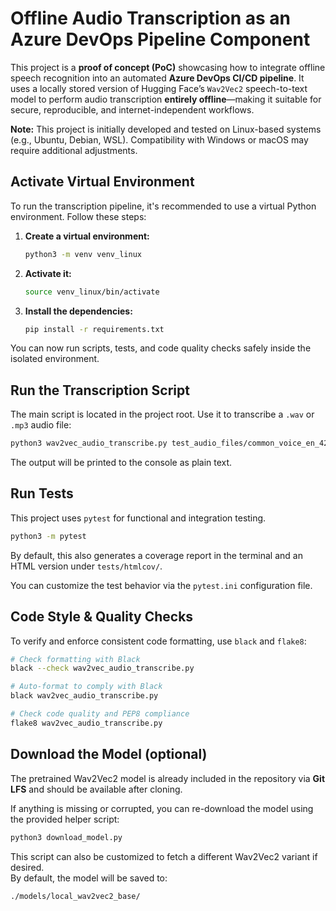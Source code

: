 # Offline Audio Transcription as an Azure DevOps Pipeline Component
This project is a **proof of concept (PoC)** showcasing how to integrate offline speech recognition into an automated **Azure DevOps CI/CD pipeline**. It uses a locally stored version of Hugging Face’s `Wav2Vec2` speech-to-text model to perform audio transcription **entirely offline**—making it suitable for secure, reproducible, and internet-independent workflows.

**Note:** This project is initially developed and tested on Linux-based systems (e.g., Ubuntu, Debian, WSL). Compatibility with Windows or macOS may require additional adjustments.


## Activate Virtual Environment

To run the transcription pipeline, it's recommended to use a virtual Python environment. Follow these steps:

1. **Create a virtual environment:**
    ```bash
    python3 -m venv venv_linux
    ```

2. **Activate it:**
    ```bash
    source venv_linux/bin/activate
    ```

3. **Install the dependencies:**
    ```bash
    pip install -r requirements.txt
    ```

You can now run scripts, tests, and code quality checks safely inside the isolated environment.

## Run the Transcription Script
The main script is located in the project root. Use it to transcribe a `.wav` or `.mp3` audio file:

```bash
python3 wav2vec_audio_transcribe.py test_audio_files/common_voice_en_42693865.mp3
```

The output will be printed to the console as plain text.

## Run Tests
This project uses `pytest` for functional and integration testing.

```bash
python3 -m pytest
```

By default, this also generates a coverage report in the terminal and an HTML version under `tests/htmlcov/`.

You can customize the test behavior via the `pytest.ini` configuration file.

## Code Style & Quality Checks
To verify and enforce consistent code formatting, use `black` and `flake8`:

```bash
# Check formatting with Black
black --check wav2vec_audio_transcribe.py

# Auto-format to comply with Black
black wav2vec_audio_transcribe.py

# Check code quality and PEP8 compliance
flake8 wav2vec_audio_transcribe.py
```

## Download the Model (optional)
The pretrained Wav2Vec2 model is already included in the repository via **Git LFS** and should be available after cloning.  

If anything is missing or corrupted, you can re-download the model using the provided helper script:

```bash
python3 download_model.py
```

This script can also be customized to fetch a different Wav2Vec2 variant if desired.  
By default, the model will be saved to:

```
./models/local_wav2vec2_base/
